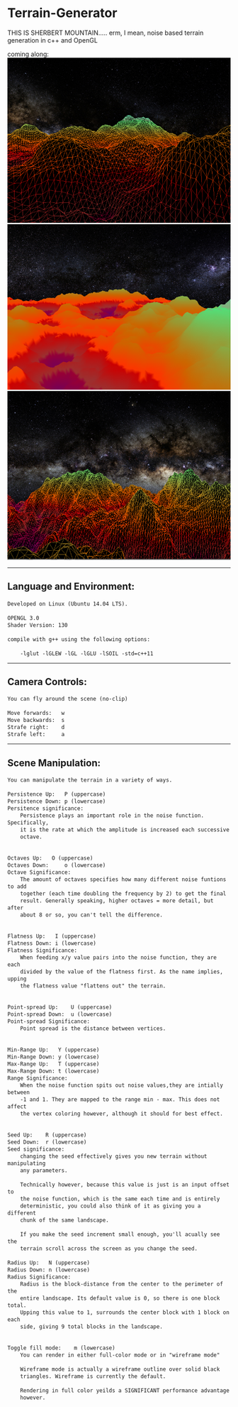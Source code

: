 # Terrain-Generator

THIS IS SHERBERT MOUNTAIN..... erm, I mean, noise based terrain generation in c++ and OpenGL


coming along:
![4-24-1](https://raw.githubusercontent.com/L-u-k-e/Terrain-Generator/master/screenshots/4-24-1.png)
![4-24-2](https://raw.githubusercontent.com/L-u-k-e/Terrain-Generator/master/screenshots/4-24-2.png)
![4-24-3](https://raw.githubusercontent.com/L-u-k-e/Terrain-Generator/master/screenshots/4-24-3.png)

--------------------------------------------------------------------------------

Language and Environment:
---

    Developed on Linux (Ubuntu 14.04 LTS). 

    OPENGL 3.0 
    Shader Version: 130

    compile with g++ using the following options:            

    	-lglut -lGLEW -lGL -lGLU -lSOIL -std=c++11

--------------------------------------------------------------------------------

Camera Controls:
---

	You can fly around the scene (no-clip)

	Move forwards:   w
	Move backwards:  s
	Strafe right:    d
	Strafe left:     a


--------------------------------------------------------------------------------

Scene Manipulation:
---

	You can manipulate the terrain in a variety of ways.

	Persistence Up:   P (uppercase)
	Persistence Down: p (lowercase)
	Persitence significance: 
		Persistence plays an important role in the noise function. Specifically, 
		it is the rate at which the amplitude is increased each successive 
		octave.


	Octaves Up:	  O (uppercase)
	Octaves Down:     o (lowercase)
	Octave Significance:
		The amount of octaves specifies how many different noise funtions to add
		together (each time doubling the frequency by 2) to get the final 
		result. Generally speaking, higher octaves = more detail, but after
		about 8 or so, you can't tell the difference.


	Flatness Up:   I (uppercase)
	Flatness Down: i (lowercase)
	Flatness Significance:
		When feeding x/y value pairs into the noise function, they are each 
		divided by the value of the flatness first. As the name implies, upping
		the flatness value "flattens out" the terrain.


	Point-spread Up:    U (uppercase)
	Point-spread Down:  u (lowercase)
	Point-spread Significance:
		Point spread is the distance between vertices.


	Min-Range Up:   Y (uppercase)
	Min-Range Down: y (lowercase)
	Max-Range Up:   T (uppercase)
	Max-Range Down: t (lowercase)
	Range Significance:
		When the noise function spits out noise values,they are intially between
		-1 and 1. They are mapped to the range min - max. This does not affect 
		the vertex coloring however, although it should for best effect. 


	Seed Up:	R (uppercase)
	Seed Down:  r (lowercase) 
	Seed significance:
		changing the seed effectively gives you new terrain without manipulating
		any parameters. 

		Technically however, because this value is just is an input offset to
		the noise function, which is the same each time and is entirely 
		deterministic, you could also think of it as giving you a different 
		chunk of the same landscape. 

		If you make the seed increment small enough, you'll acually see the 
		terrain scroll across the screen as you change the seed. 

	Radius Up:   N (uppercase)
	Radius Down: n (lowercase)
	Radius Significance:
		Radius is the block-distance from the center to the perimeter of the 
		entire landscape. Its default value is 0, so there is one block total. 
		Upping this value to 1, surrounds the center block with 1 block on each 
		side, giving 9 total blocks in the landscape. 


	Toggle fill mode:    m (lowercase)
		You can render in either full-color mode or in "wireframe mode"

		Wireframe mode is actually a wireframe outline over solid black 
		triangles. Wireframe is currently the default. 

		Rendering in full color yeilds a SIGNIFICANT performance advantage 
		however. 




